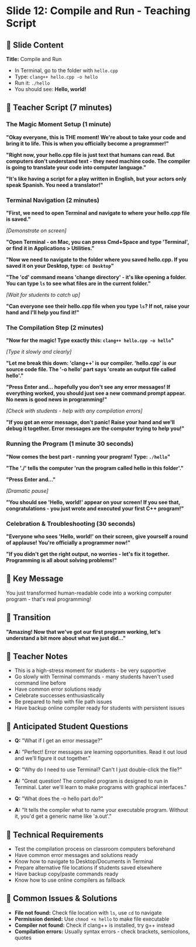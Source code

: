 # Slide 12: Compile and Run - Teaching Script

## 📱 Slide Content

**Title:** Compile and Run

- In Terminal, go to the folder with `hello.cpp`
- Type: `clang++ hello.cpp -o hello`
- Run it: `./hello`
- You should see: **Hello, world!**

## 🎤 Teacher Script (7 minutes)

### The Magic Moment Setup (1 minute)

**"Okay everyone, this is THE moment! We're about to take your code and bring it to life. This is when you officially become a programmer!"**

**"Right now, your hello.cpp file is just text that humans can read. But computers don't understand text - they need machine code. The compiler is going to translate your code into computer language."**

**"It's like having a script for a play written in English, but your actors only speak Spanish. You need a translator!"**

### Terminal Navigation (2 minutes)

**"First, we need to open Terminal and navigate to where your hello.cpp file is saved."**

_[Demonstrate on screen]_

**"Open Terminal - on Mac, you can press Cmd+Space and type 'Terminal', or find it in Applications > Utilities."**

**"Now we need to navigate to the folder where you saved hello.cpp. If you saved it on your Desktop, type: `cd Desktop`"**

**"The 'cd' command means 'change directory' - it's like opening a folder. You can type `ls` to see what files are in the current folder."**

_[Wait for students to catch up]_

**"Can everyone see their hello.cpp file when you type `ls`? If not, raise your hand and I'll help you find it!"**

### The Compilation Step (2 minutes)

**"Now for the magic! Type exactly this: `clang++ hello.cpp -o hello`"**

_[Type it slowly and clearly]_

**"Let me break this down: 'clang++' is our compiler. 'hello.cpp' is our source code file. The '-o hello' part says 'create an output file called hello'."**

**"Press Enter and... hopefully you don't see any error messages! If everything worked, you should just see a new command prompt appear. No news is good news in programming!"**

_[Check with students - help with any compilation errors]_

**"If you got an error message, don't panic! Raise your hand and we'll debug it together. Error messages are the computer trying to help you!"**

### Running the Program (1 minute 30 seconds)

**"Now comes the best part - running your program! Type: `./hello`"**

**"The './' tells the computer 'run the program called hello in this folder'."**

**"Press Enter and..."**

_[Dramatic pause]_

**"You should see 'Hello, world!' appear on your screen! If you see that, congratulations - you just wrote and executed your first C++ program!"**

### Celebration & Troubleshooting (30 seconds)

**"Everyone who sees 'Hello, world!' on their screen, give yourself a round of applause! You're officially a programmer now!"**

**"If you didn't get the right output, no worries - let's fix it together. Programming is all about solving problems!"**

## 🎯 Key Message

You just transformed human-readable code into a working computer program - that's real programming!

## 🚦 Transition

**"Amazing! Now that we've got our first program working, let's understand a bit more about what we just did..."**

## 📝 Teacher Notes

- This is a high-stress moment for students - be very supportive
- Go slowly with Terminal commands - many students haven't used command line before
- Have common error solutions ready
- Celebrate successes enthusiastically
- Be prepared to help with file path issues
- Have backup online compiler ready for students with persistent issues

## 🤔 Anticipated Student Questions

- **Q:** "What if I get an error message?"
- **A:** "Perfect! Error messages are learning opportunities. Read it out loud and we'll figure it out together."

- **Q:** "Why do I need to use Terminal? Can't I just double-click the file?"
- **A:** "Great question! The compiled program is designed to run in Terminal. Later we'll learn to make programs with graphical interfaces."

- **Q:** "What does the -o hello part do?"
- **A:** "It tells the compiler what to name your executable program. Without it, you'd get a generic name like 'a.out'."

## 🔧 Technical Requirements

- Test the compilation process on classroom computers beforehand
- Have common error messages and solutions ready
- Know how to navigate to Desktop/Documents in Terminal
- Prepare alternative file locations if students saved elsewhere
- Have backup copy/paste commands ready
- Know how to use online compilers as fallback

## 🚨 Common Issues & Solutions

- **File not found:** Check file location with `ls`, use `cd` to navigate
- **Permission denied:** Use `chmod +x hello` to make file executable
- **Compiler not found:** Check if clang++ is installed, try g++ instead
- **Compilation errors:** Usually syntax errors - check brackets, semicolons, quotes
